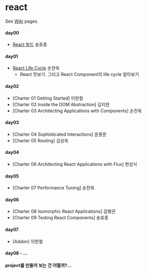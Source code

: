 # react

See [Wiki](https://github.com/studye/react/wiki) pages.

#### day00    
* [React 빌드](https://github.com/studye/react/wiki/React-%EB%B9%8C%EB%93%9C%ED%95%98%EA%B8%B0) 송효종

#### day01 
* [React Life Cycle](https://github.com/studye/react/wiki/React-Life-Cycle) 손찬욱  
  * React 맛보기. 그리고 React Component의 life cycle 알아보기

#### day02 
* [Charter 01 Getting Started] 이현철
* [Charter 02 Inside the DOM Abstraction] 김지한
* [Charter 03 Architecting Applications with Components] 손찬욱

#### day03 
* [Charter 04 Sophisticated Interactions] 윤종문
* [Charter 05 Routing] 김상욱

#### day04 
* [Charter 06 Architecting React Applications with Flux] 현성식

#### day05 
* [Charter 07 Performance Tuning] 손찬욱

#### day06 
* [Charter 08 Isomorphic React Applications] 김병관
* [Charter 09 Testing React Components] 송효종

#### day07
* [Addon] 이현철

#### day08 - ...

#### project를 만들어 보는 건 어떨까?...
